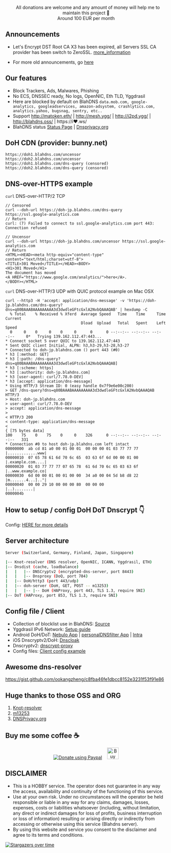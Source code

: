 
 <p align="center">
  &nbsp;&nbsp;
  All donations are welcome and any amount of money will help me to maintain this project 🥰 
  <br> Around 100 EUR per month 
</p> 

## Announcements

* Let's Encrypt DST Root CA X3 has been expired, all Servers SSL CA provider has been switch to ZeroSSL. [more_information](https://community.letsencrypt.org/t/android-devices-with-dot-configured-interaction-with-new-default-chain/161020/13)

* For more old announcements, go [here](https://github.com/ookangzheng/blahdns/issues/36)

## Our features

* Block Trackers, Ads, Malwares, Phishing
* No ECS, DNSSEC ready, No logs, OpenNIC, Eth TLD, Yggdrasil 
* Here are blocked by default on BlahDNS
`data.mob.com, google-analytics, googleadservices, amazon-adsystem, crashlytics.com, analytics.yahoo, bugsnag, sentry, etc.. `
* Support http://matoken.eth/ | http://mesh.ygg/ | http://i2pd.ygg/ | http://blahdns.oss/ | https://i❤.ws/
* BlahDNS status [Status Page](https://stats.blahdns.com) | [Dnsprivacy.org](https://dnsprivacy.org/jenkins/job/dnsprivacy-monitoring/)

## DoH CDN (provider: bunny.net)

```
https://doh1.blahdns.com/uncensor 
https://doh2.blahdns.com/uncensor 
https://doh1.blahdns.com/dns-query (censored)
https://doh2.blahdns.com/dns-query (censored)
```

## DNS-over-HTTPS example 

`curl` DNS-over-HTTP/2 TCP

```
// Censored 
curl --doh-url https://doh-jp.blahdns.com/dns-query https://ssl.google-analytics.com
// Return 
curl: (7) Failed to connect to ssl.google-analytics.com port 443: Connection refused

// Uncensor
curl --doh-url https://doh-jp.blahdns.com/uncensor https://ssl.google-analytics.com
// Return
<HTML><HEAD><meta http-equiv="content-type" content="text/html;charset=utf-8">
<TITLE>301 Moved</TITLE></HEAD><BODY>
<H1>301 Moved</H1>
The document has moved
<A HREF="https://www.google.com/analytics/">here</A>.
</BODY></HTML>
```

`curl` DNS-over-HTTP/3 UDP with QUIC protocol example on Mac OSX 

```
curl --http3 -H 'accept: application/dns-message' -v 'https://doh-jp.blahdns.com/dns-query?dns=q80BAAABAAAAAAAAA3d3dwdleGFtcGxlA2NvbQAAAQAB' | hexdump -C
  % Total    % Received % Xferd  Average Speed   Time    Time     Time  Current
                                 Dload  Upload   Total   Spent    Left  Speed
  0     0    0     0    0     0      0      0 --:--:-- --:--:-- --:--:--     0*   Trying 139.162.112.47:443...
* Connect socket 5 over QUIC to 139.162.112.47:443
* Sent QUIC client Initial, ALPN: h3,h3-29,h3-28,h3-27
* Connected to doh-jp.blahdns.com () port 443 (#0)
* h3 [:method: GET]
* h3 [:path: /dns-query?dns=q80BAAABAAAAAAAAA3d3dwdleGFtcGxlA2NvbQAAAQAB]
* h3 [:scheme: https]
* h3 [:authority: doh-jp.blahdns.com]
* h3 [user-agent: curl/7.78.0-DEV]
* h3 [accept: application/dns-message]
* Using HTTP/3 Stream ID: 0 (easy handle 0x7f9e6e00c200)
> GET /dns-query?dns=q80BAAABAAAAAAAAA3d3dwdleGFtcGxlA2NvbQAAAQAB HTTP/3
> Host: doh-jp.blahdns.com
> user-agent: curl/7.78.0-DEV
> accept: application/dns-message
>
< HTTP/3 200
< content-type: application/dns-message
<
{ [75 bytes data]
100    75    0    75    0     0    326      0 --:--:-- --:--:-- --:--:--   331
* Connection #0 to host doh-jp.blahdns.com left intact
00000000  ab cd 81 a0 00 01 00 01  00 00 00 01 03 77 77 77  |.............www|
00000010  07 65 78 61 6d 70 6c 65  03 63 6f 6d 00 00 01 00  |.example.com....|
00000020  01 03 77 77 77 07 65 78  61 6d 70 6c 65 03 63 6f  |..www.example.co|
00000030  6d 00 00 01 00 01 00 00  34 a0 00 04 5d b8 d8 22  |m.......4...].."|
00000040  00 00 29 10 00 00 00 80  00 00 00                 |..)........|
0000004b

```

## How to setup / config DoH DoT Dnscrypt 👇
Config: [HERE for more details](https://github.com/ookangzheng/blahdns/tree/master/server-conf)


## Server architecture

```bash
Server (Switzerland, Germany, Finland, Japan, Singapore)

|-- Knot-resolver (DNS resolver, OpenNIC, ICANN, Yggdrasil, ETH)
|-- Dnsdist (cache, loadbalance)
|   |   |-- DNSCryptv2 (encrypted-dns-server, port 8443)
|   |   |-- Dnsproxy (DoQ, port 784)
|   |-- DoH/http3 (port 443/udp)
|   |-- doh-server (DoH, GET, POST -- m13253)
|   |   |-- |-- DoH (HAProxy, port 443, TLS 1.3, require SNI)
|-- DoT (HAProxy, port 853, TLS 1.3, require SNI)

```

## Config file / Client
* Collection of blocklist use in BlahDNS: [Source](https://github.com/ookangzheng/blahdns/raw/master/hosts/source.txt) 
* Yggdrasil IPv6 Network: [Setup guide](https://github.com/ookangzheng/blahdns/blob/master/client-conf/yggdrasil.md)
* Android DoH/DoT: [Nebulo App](https://play.google.com/store/apps/details?id=com.frostnerd.smokescreen) | [personalDNSfilter App](https://zenz-solutions.de/personaldnsfilter/) | [Intra](https://play.google.com/store/apps/details?id=app.intra)
* iOS Dnscryptv2/DoH: [Dnscloak](https://itunes.apple.com/app/dnscloak-secure-dns-client/id1452162351)
* Dnscryptv2: [dnscrypt-proxy](https://github.com/DNSCrypt/dnscrypt-proxy)
* Config files: [ Client config example ](https://github.com/ookangzheng/blahdns/tree/master/client-conf)

## Awesome dns-resolver
https://gist.github.com/ookangzheng/c8fba46fe1dbcc8152e3231f53f91e86

## Huge thanks to those OSS and ORG
1. [Knot-resolver](https://github.com/CZ-NIC/knot-resolver)
2. [m13253](https://github.com/m13253/dns-over-https)
3. [DNSPrivacy.org](https://dnsprivacy.org)

## Buy me some coffee :coffee: 

<p align="center">  
  <a href="https://www.paypal.com/paypalme/okz5289tw?locale.x=en_GB"><img alt="Donate using Paypal" src="https://www.paypalobjects.com/en_US/i/btn/btn_donateCC_LG.gif"></a>
  &nbsp;&nbsp;
  <a href='https://ko-fi.com/P5P4GPQ8' target='_blank'><img height='36' style='border:0px;height:36px;' src='https://az743702.vo.msecnd.net/cdn/kofi4.png?v=0' border='0' alt='Buy Me a Coffee at ko-fi.com' /></a>
</p>

## DISCLAIMER
* This is a HOBBY service. The operator does not guarantee in any way the access, availability and continuity of the functioning of this service. 
* Use at your own risk. Under no circumstances will the operator be held responsible or liable in any way for any claims, damages, losses, expenses, costs or liabilities whatsoever (including, without limitation, any direct or indirect damages for loss of profits, business interruption or loss of information) resulting or arising directly or indirectly from accessing or otherwise using this service (Blahdns server).
* By using this website and service you consent to the disclaimer and agree to its terms and conditions.

[![Stargazers over time](https://starchart.cc/ookangzheng/blahdns.svg)](https://starchart.cc/ookangzheng/blahdns)
